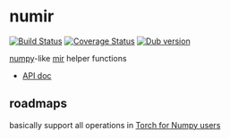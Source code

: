 # numir

[![Build Status](https://travis-ci.org/ShigekiKarita/numir.svg?branch=master)](https://travis-ci.org/ShigekiKarita/numir)
[![Coverage Status](https://coveralls.io/repos/github/ShigekiKarita/numir/badge.svg?branch=master)](https://coveralls.io/github/ShigekiKarita/numir?branch=master)
<a href="https://code.dlang.org/packages/numir" title="Go to numir"><img src="https://img.shields.io/dub/v/numir.svg" alt="Dub version"></a>

[numpy](http://www.numpy.org)-like [mir](https://github.com/libmir) helper functions

+ [API doc](https://shigekikarita.github.io/numir)

## roadmaps

basically support all operations in [Torch for Numpy users](https://github.com/torch/torch7/wiki/Torch-for-Numpy-users)
